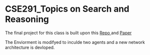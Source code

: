 
# CSE291_Topics on Search and Reasoning


The final project for this class is built upon this [Repo ](https://github.com/sbarratt/rl-mapping)  and [Paper ](https://arxiv.org/abs/1712.10069)

The Enviorment is modifyed to inculde two agents and a new network architecture is devloped. 





